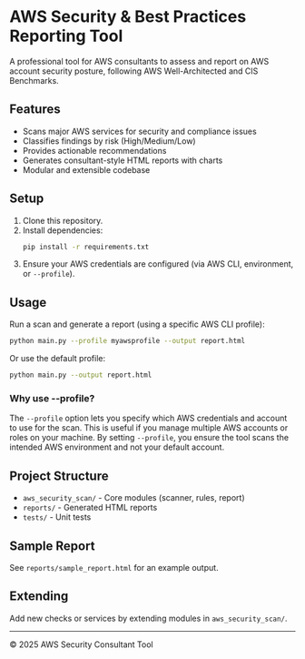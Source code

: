 # AWS Security & Best Practices Reporting Tool

A professional tool for AWS consultants to assess and report on AWS account security posture, following AWS Well-Architected and CIS Benchmarks.

## Features
- Scans major AWS services for security and compliance issues
- Classifies findings by risk (High/Medium/Low)
- Provides actionable recommendations
- Generates consultant-style HTML reports with charts
- Modular and extensible codebase

## Setup
1. Clone this repository.
2. Install dependencies:
   ```sh
   pip install -r requirements.txt
   ```
3. Ensure your AWS credentials are configured (via AWS CLI, environment, or `--profile`).


## Usage
Run a scan and generate a report (using a specific AWS CLI profile):
```sh
python main.py --profile myawsprofile --output report.html
```

Or use the default profile:
```sh
python main.py --output report.html
```

### Why use --profile?
The `--profile` option lets you specify which AWS credentials and account to use for the scan. This is useful if you manage multiple AWS accounts or roles on your machine. By setting `--profile`, you ensure the tool scans the intended AWS environment and not your default account.

## Project Structure
- `aws_security_scan/` - Core modules (scanner, rules, report)
- `reports/` - Generated HTML reports
- `tests/` - Unit tests

## Sample Report
See `reports/sample_report.html` for an example output.

## Extending
Add new checks or services by extending modules in `aws_security_scan/`.

---
© 2025 AWS Security Consultant Tool

